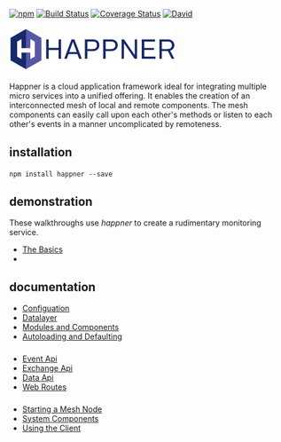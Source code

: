[![npm](https://img.shields.io/npm/v/happner.svg)](https://www.npmjs.com/package/happner) [![Build Status](https://travis-ci.org/happner/happner.svg?branch=master)](https://travis-ci.org/happner/happner) [![Coverage Status](https://coveralls.io/repos/happner/happner/badge.svg?branch=develop&service=github)](https://coveralls.io/github/happner/happner?branch=master) [![David](https://img.shields.io/david/happner/happner.svg)]() 

<img src="https://raw.githubusercontent.com/happner/happner-website/master/images/HAPPNER%20Logo.png" width="300"></img>

Happner is a cloud application framework ideal for integrating multiple micro services into a unified offering. It enables the creation of an interconnected mesh of local and remote components. The mesh components can easily call upon each other's methods or listen to each other's events in a manner uncomplicated by remoteness.

## installation

`npm install happner --save`

## demonstration

These walkthroughs use *happner* to create a rudimentary monitoring service.

* [The Basics](https://github.com/happner/happner/blob/master/docs/walkthrough/the-basics.md)
* 

## documentation

* [Configuation](https://github.com/happner/happner/blob/master/docs/configuration.md)
* [Datalayer](https://github.com/happner/happner/blob/master/docs/datalayer.md)
* [Modules and Components](https://github.com/happner/happner/blob/master/docs/modules.md)
* [Autoloading and Defaulting](https://github.com/happner/happner/blob/master/docs/autoload.md)

###

* [Event Api](https://github.com/happner/happner/blob/master/docs/event.md)
* [Exchange Api](https://github.com/happner/happner/blob/master/docs/exchange.md)
* [Data Api](https://github.com/happner/happner/blob/master/docs/data.md)
* [Web Routes](https://github.com/happner/happner/blob/master/docs/webroutes.md)

###

* [Starting a Mesh Node](https://github.com/happner/happner/blob/master/docs/starting.md)
* [System Components](https://github.com/happner/happner/blob/master/docs/system.md)
* [Using the Client](https://github.com/happner/happner/blob/master/docs/client.md)
